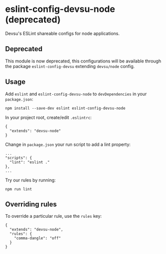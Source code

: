 # eslint-config-devsu-node (deprecated)
Devsu's ESLint shareable configs for node applications.

## Deprecated

This module is now deprecated, this configurations will be available through 
the package `eslint-config-devsu` extending `devsu/node` config. 

## Usage

Add `eslint` and `eslint-config-devsu-node` to `devDependencies` in your `package.json`:

```
npm install --save-dev eslint eslint-config-devsu-node
```

In your project root, create/edit `.eslintrc`:

```
{
  "extends": "devsu-node"
}
```

Change in `package.json` your run script to add a lint property:

```
...
"scripts": {
  "lint": "eslint ."
},
...
```

Try our rules by running:

```
npm run lint
```

## Overriding rules

To override a particular rule, use the `rules` key:

```
{
  "extends": "devsu-node",
  "rules": {
    "comma-dangle": "off"
  }
}
```
